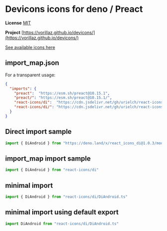 # Devicons icons for deno / Preact

**License** [MIT](https://github.com/Klarr-Agency/Circum-Icons/blob/main/LICENSE)

**Project** [https://vorillaz.github.io/devicons/](https://vorillaz.github.io/devicons/)

[See available icons here](https://react-icons.github.io/react-icons/icons?name=di)

## import_map.json

For a transparent usage:

```json
{
  "imports": {
    "preact":  "https://esm.sh/preact@10.15.1",
    "preact/": "https://esm.sh/preact@10.15.1/",
    "react-icons/di":  "https://cdn.jsdelivr.net/gh/urielch/react-icons-di@1.0.3/mod.ts",
    "react-icons/di/": "https://cdn.jsdelivr.net/gh/urielch/react-icons-di/ico/",
  }
}
```

## Direct import sample

```ts
import { DiAndroid } from "https://deno.land/x/react_icons_di@1.0.3/mod.ts"
```

## import_map import sample

```ts
import { DiAndroid } from "react-icons/di"
```

## minimal import

```ts
import { DiAndroid } from "react-icons/di/DiAndroid.ts"
```

## minimal import using default export

```ts
import DiAndroid from "react-icons/di/DiAndroid.ts"
```

